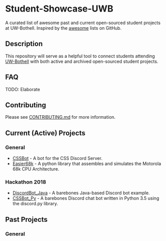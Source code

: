# Student-Showcase-UWB

A curated list of awesome past and current open-sourced student projects at UW-Bothell. Inspired by the [awesome](https://github.com/sindresorhus/awesome) lists on GitHub.

## Description

This repository will serve as a helpful tool to connect students attending [UW-Bothell](https://www.uwb.edu/) with both active and archived open-sourced student projects.

## FAQ

TODO: Elaborate

## Contributing

Please see [CONTRIBUTING.md](CONTRIBUTING.md) for more information.

## Current (Active) Projects

### General

-   [CSSBot](https://github.com/Chris-Johnston/CSSBot) - A bot for the CSS Discord Server.
-   [Easier68k](https://github.com/Chris-Johnston/Easier68k) - A python library that assembles and simulates the Motorola 68k CPU Architecture.

### Hackathon 2018

-   [DiscordBot_Java](https://github.com/uwb-acm/discordbot_java) - A barebones Java-based Discord bot example.
-   [CSSBot_Py](https://github.com/UWB-ACM/CSSBot_Py) -
    A barebones Discord chat bot written in Python 3.5 using the discord.py library.

## Past Projects

### General
